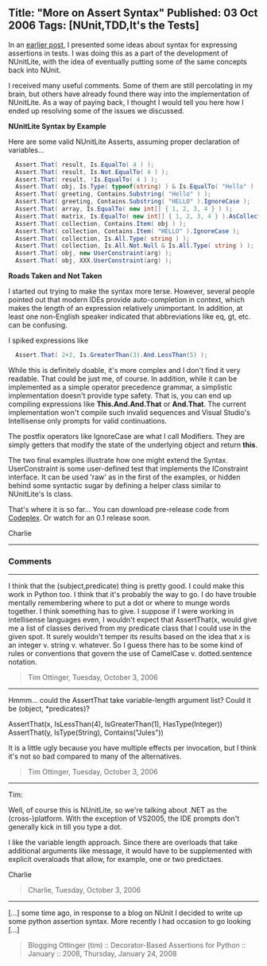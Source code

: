 Title: "More on Assert Syntax"
Published: 03 Oct 2006
Tags: [NUnit,TDD,It's the Tests]
---
In an [earlier post](thinking-about-assert-syntax.html), I presented some ideas about syntax for expressing assertions in tests. I was doing this as a part of the development of NUnitLite, with the idea of eventually putting some of the same concepts back into NUnit.

I received many useful comments. Some of them are still percolating in my brain, but others have already found there way into the implementation of NUnitLite. As a way of paying back, I thought I would tell you here how I ended up resolving some of the issues we discussed.

**NUnitLite Syntax by Example**

Here are some valid NUnitLite Asserts, assuming proper declaration of variables...

```csharp
  Assert.That( result, Is.EqualTo( 4 ) );
  Assert.That( result, Is.Not.EqualTo( 4 ) );
  Assert.That( result, !Is.EqualTo( 4 ) );
  Assert.That( obj, Is.Type( typeof(string) ) & Is.EqualTo( "Hello" ) );
  Assert.That( greeting, Contains.Substring( "Hello" ) );
  Assert.That( greeting, Contains.Substring( "HELLO" ).IgnoreCase );
  Assert.That( array, Is.EqualTo( new int[] { 1, 2, 3, 4 } ) );
  Assert.That( matrix, Is.EqualTo( new int[] { 1, 2, 3, 4 } ).AsCollection );
  Assert.That( collection, Contains.Item( obj ) );
  Assert.That( collection, Contains.Item( "HELLO" ).IgnoreCase );
  Assert.That( collection, Is.All.Type( string ) );
  Assert.That( collection, Is.All.Not.Null & Is.All.Type( string ) );
  Assert.That( obj, new UserConstraint(arg) );
  Assert.That( obj, XXX.UserConstraint(arg) );
```


**Roads Taken and Not Taken**

I started out trying to make the syntax more terse. However, several people pointed out that modern IDEs provide auto-completion in context, which makes the length of an expression relatively unimportant. In addition, at least one non-English speaker indicated that abbreviations like eq, gt, etc. can be confusing.

I spiked expressions like


```csharp
  Assert.That( 2+2, Is.GreaterThan(3).And.LessThan(5) );
```

While this is definitely doable, it's more complex and I don't find it very readable. That could be just me, of course. In addition, while it can be implemented as a simple 
operator precedence grammar, a simplistic implementation doesn't provide type safety. That is, you can end up compiling expressions like **This.And.And.That** or **And.That**. The current implementation won't compile such invalid sequences and Visual Studio's Intellisense only prompts for valid continuations.

The postfix operators like IgnoreCase are what I call Modifiers. They are simply getters that modify the state of the underlying object and return **this**.

The two final examples illustrate how one might extend the Syntax. UserConstraint is some user-defined test that implements the IConstraint interface. It can be used 'raw' as in the first of the examples, or hidden behind some syntactic sugar by defining a helper class similar to NUnitLite's Is class.

That's where it is so far... You can download pre-release code from <a href="http://www.codeplex.com/SourceControl/ListDownloadableCommits.aspx?ProjectName=NUnitLite">Codeplex</a>. Or watch for an 0.1 release soon.

Charlie

---

### Comments

---

I think that the (subject,predicate) thing is pretty good. I could make this work in Python too.   I think that it's probably the way to go. I do have trouble mentally remembering where to put a dot or where to munge words together.  I think something has to give.  I suppose if I were working in intellisense languages even, I wouldn't expect that
        AssertThat(x, 
would give me a list of classes derived from my predicate class that I could use in the given spot.  It surely wouldn't temper its results based on the idea that x is an integer v. string v. whatever.  So I guess there has to be some kind of rules or conventions that govern the use of CamelCase v. dotted.sentence notation.
>Tim Ottinger, Tuesday, October 3, 2006

---

Hmmm... could the AssertThat take variable-length argument list? Could it be (object, *predicates)? 

AssertThat(x, IsLessThan(4), IsGreaterThan(1), HasType(Integer))
AssertThat(y, IsType(String), Contains("Jules"))

It is a little ugly because you have multiple effects per invocation, but I think it's not so bad compared to many of the alternatives.
>Tim Ottinger, Tuesday, October 3, 2006

---

Tim: 

Well, of course this is NUnitLite, so we're talking about .NET as the (cross-)platform. With the exception of VS2005, the IDE prompts don't generally kick in till you type a dot.

I like the variable length approach. Since there are overloads that take additional arguments like message, it would have to be supplemented with explicit overaloads that allow, for example, one or two predictaes.

Charlie
>Charlie, Tuesday, October 3, 2006

---

[...] some time ago, in response to a blog on NUnit I decided to write up some python assertion syntax. More recently I had occasion to go looking [...]
>Blogging Ottinger (tim) :: Decorator-Based Assertions for Python :: January :: 2008, Thursday, January 24, 2008
